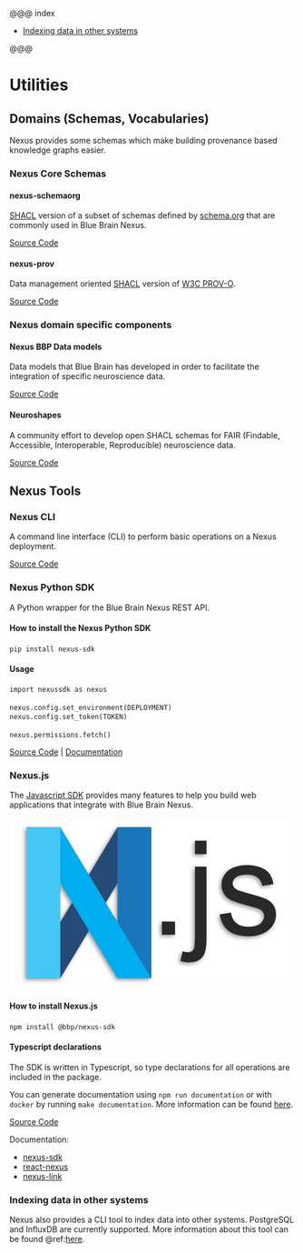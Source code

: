 @@@ index

* [Indexing data in other systems](projections.md)

@@@

# Utilities

## Domains (Schemas, Vocabularies)

Nexus provides some schemas which make building provenance based knowledge graphs easier.

### Nexus Core Schemas

#### nexus-schemaorg

[SHACL](https://www.w3.org/TR/shacl/) version of a subset of schemas defined by
[schema.org](http://schema.org/docs/full.html) that are commonly used in Blue Brain Nexus.

[Source Code](https://github.com/BlueBrain/nexus-schemaorg)

#### nexus-prov

Data management oriented [SHACL](https://www.w3.org/TR/shacl/) version of
[W3C PROV-O](http://www.w3.org/ns/prov-o-20130430).

[Source Code](https://github.com/BlueBrain/nexus-prov)

### Nexus domain specific components

#### Nexus BBP Data models

Data models that Blue Brain has developed in order to facilitate the integration of specific neuroscience data.

[Source Code](https://github.com/BlueBrain/nexus-bbp-domains)

#### Neuroshapes

A community effort to develop open SHACL schemas for FAIR (Findable, Accessible, Interoperable, Reproducible)
neuroscience data.

[Source Code](https://github.com/INCF/neuroshapes)

## Nexus Tools

### Nexus CLI

A command line interface (CLI) to perform basic operations on a Nexus deployment.

[Source Code](https://github.com/BlueBrain/nexus-cli)

### Nexus Python SDK

A Python wrapper for the Blue Brain Nexus REST API.

#### How to install the Nexus Python SDK

`pip install nexus-sdk`

#### Usage
```
import nexussdk as nexus

nexus.config.set_environment(DEPLOYMENT)
nexus.config.set_token(TOKEN)

nexus.permissions.fetch()
```

[Source Code](https://github.com/BlueBrain/nexus-python-sdk) | [Documentation](https://bluebrain.github.io/nexus-python-sdk/)

### Nexus.js

The [Javascript SDK](https://github.com/BlueBrain/nexus-sdk-js) provides many features to help you build web applications that integrate with Blue Brain Nexus.

![Nexus JS logo](../assets/nexus-js-logo.png)

#### How to install Nexus.js

`npm install @bbp/nexus-sdk`

#### Typescript declarations

The SDK is written in Typescript, so type declarations for all operations are included in the package.

You can generate documentation using `npm run documentation` or with `docker` by running `make documentation`. More information can be found [here](https://github.com/BlueBrain/nexus-sdk-js#development).


[Source Code](https://github.com/BlueBrain/nexus-sdk-js)

Documentation:

- [nexus-sdk](https://github.com/BlueBrain/nexus-js/blob/master/packages/nexus-sdk/README.md#readme)
- [react-nexus](https://github.com/BlueBrain/nexus-js/blob/master/packages/react-nexus/README.md#readme)
- [nexus-link](https://github.com/BlueBrain/nexus-js/blob/master/packages/nexus-link/README.md#readme)

### Indexing data in other systems

Nexus also provides a CLI tool to index data into other systems. PostgreSQL and InfluxDB are currently supported.
More information about this tool can be found @ref:[here](projections.md).
